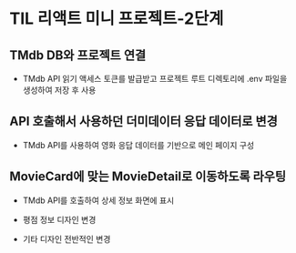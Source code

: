 # TIL 리액트 미니 프로젝트-2단계
## TMdb DB와 프로젝트 연결
* TMdb API 읽기 액세스 토큰를 발급받고 프로젝트 루트 디렉토리에 .env 파일을 생성하여 저장 후 사용

## API 호출해서 사용하던 더미데이터 응답 데이터로 변경
* TMdb API를 사용하여 영화 응답 데이터를 기반으로 메인 페이지 구성

## MovieCard에 맞는 MovieDetail로 이동하도록 라우팅
* TMdb API를 호출하여 상세 정보 화면에 표시

* 평점 정보 디자인 변경
* 기타 디자인 전반적인 변경